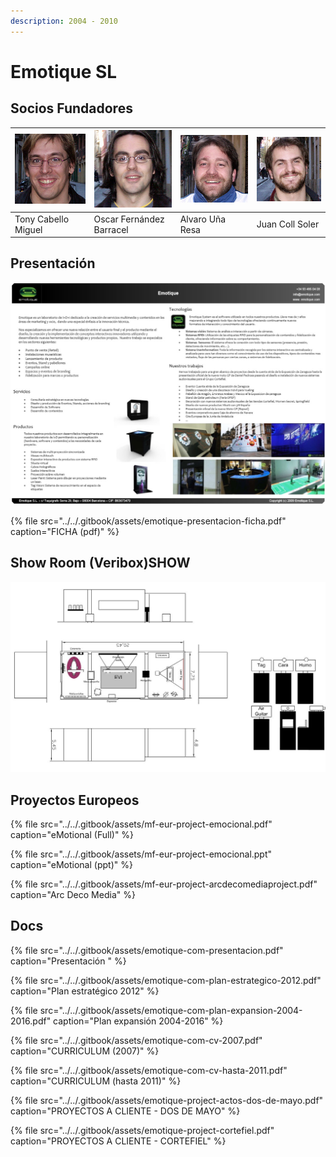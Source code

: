 ```yaml
---
description: 2004 - 2010
---
```


# Emotique SL

## Socios Fundadores

| ![](../../.gitbook/assets/socios-tony-cabello-miguel.jpg) | ![](../../.gitbook/assets/socios-oscar-fernandez-barracel-1-.jpg) | ![](../../.gitbook/assets/socios-alvaro-una-resa-1-.jpg) | ![](../../.gitbook/assets/socios-juan-coll-soler-1-.jpg) |
| :--- | :--- | :--- | :--- |
| Tony Cabello Miguel | Oscar Fernández Barracel | Alvaro Uña Resa | Juan Coll Soler |

## Presentación

![](../../.gitbook/assets/emotique-presentacion-ficha.jpg)

{% file src="../../.gitbook/assets/emotique-presentacion-ficha.pdf" caption="FICHA \(pdf\)" %}

## Show Room \(Veribox\)SHOW

![](../../.gitbook/assets/emotique-com-showroom.jpg)

## Proyectos Europeos

{% file src="../../.gitbook/assets/mf-eur-project-emocional.pdf" caption="eMotional \(Full\)" %}

{% file src="../../.gitbook/assets/mf-eur-project-emocional.ppt" caption="eMotional \(ppt\)" %}

{% file src="../../.gitbook/assets/mf-eur-project-arcdecomediaproject.pdf" caption="Arc Deco Media" %}

## Docs

{% file src="../../.gitbook/assets/emotique-com-presentacion.pdf" caption="Presentación " %}

{% file src="../../.gitbook/assets/emotique-com-plan-estrategico-2012.pdf" caption="Plan estratégico 2012" %}

{% file src="../../.gitbook/assets/emotique-com-plan-expansion-2004-2016.pdf" caption="Plan expansión 2004-2016" %}

{% file src="../../.gitbook/assets/emotique-com-cv-2007.pdf" caption="CURRICULUM \(2007\)" %}

{% file src="../../.gitbook/assets/emotique-com-cv-hasta-2011.pdf" caption="CURRICULUM \(hasta 2011\)" %}

{% file src="../../.gitbook/assets/emotique-project-actos-dos-de-mayo.pdf" caption="PROYECTOS A CLIENTE - DOS DE MAYO" %}

{% file src="../../.gitbook/assets/emotique-project-cortefiel.pdf" caption="PROYECTOS A CLIENTE - CORTEFIEL" %}



